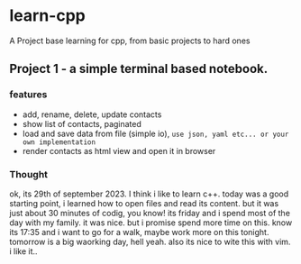 # learn-cpp
A Project base learning for cpp, from basic projects to hard ones 

## Project 1 - a simple terminal based notebook.
### features
* add, rename, delete, update contacts
* show list of contacts, paginated
* load and save data from file (simple io), ```use json, yaml etc... or your own implementation```
* render contacts as html view and open it in browser

### Thought
ok, its 29th of september 2023. I think i like to learn c++.
today was a good starting point, i learned how to open files and read its content.
but it was just about 30 minutes of codig, you know! its friday and i spend most of the day with my family.
it was nice. but i promise spend more time on this.
know its 17:35 and i want to go for a walk, maybe work more on this tonight.
tomorrow is a big waorking day, hell yeah.
also its nice to wite this with vim. i like it..

